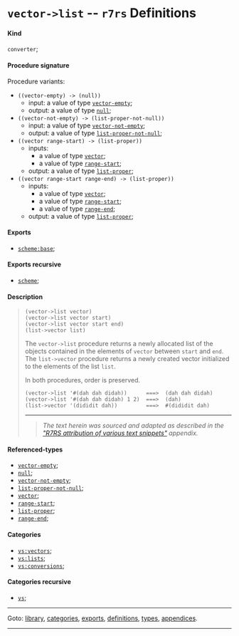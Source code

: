 

<a id='definition__r7rs__vector-_3e_list'></a>

# `vector->list` -- `r7rs` Definitions


<a id='definition__r7rs__vector-_3e_list__kind'></a>

#### Kind

`converter`;


<a id='definition__r7rs__vector-_3e_list__procedure-signature'></a>

#### Procedure signature

Procedure variants:
 * `((vector-empty) -> (null))`
   * input: a value of type [`vector-empty`](../../r7rs/types/vector-empty.md#type__r7rs__vector-empty);
   * output: a value of type [`null`](../../r7rs/types/null.md#type__r7rs__null);
 * `((vector-not-empty) -> (list-proper-not-null))`
   * input: a value of type [`vector-not-empty`](../../r7rs/types/vector-not-empty.md#type__r7rs__vector-not-empty);
   * output: a value of type [`list-proper-not-null`](../../r7rs/types/list-proper-not-null.md#type__r7rs__list-proper-not-null);
 * `((vector range-start) -> (list-proper))`
   * inputs:
     * a value of type [`vector`](../../r7rs/types/vector.md#type__r7rs__vector);
     * a value of type [`range-start`](../../r7rs/types/range-start.md#type__r7rs__range-start);
   * output: a value of type [`list-proper`](../../r7rs/types/list-proper.md#type__r7rs__list-proper);
 * `((vector range-start range-end) -> (list-proper))`
   * inputs:
     * a value of type [`vector`](../../r7rs/types/vector.md#type__r7rs__vector);
     * a value of type [`range-start`](../../r7rs/types/range-start.md#type__r7rs__range-start);
     * a value of type [`range-end`](../../r7rs/types/range-end.md#type__r7rs__range-end);
   * output: a value of type [`list-proper`](../../r7rs/types/list-proper.md#type__r7rs__list-proper);


<a id='definition__r7rs__vector-_3e_list__exports'></a>

#### Exports

 * [`scheme:base`](../../r7rs/exports/scheme_3a_base.md#export__r7rs__scheme_3a_base);


<a id='definition__r7rs__vector-_3e_list__exports-recursive'></a>

#### Exports recursive

 * [`scheme`](../../r7rs/exports/scheme.md#export__r7rs__scheme);


<a id='definition__r7rs__vector-_3e_list__description'></a>

#### Description

> ````
> (vector->list vector)
> (vector->list vector start)
> (vector->list vector start end)
> (list->vector list)
> ````
> 
> 
> The `vector->list` procedure returns a newly allocated list of the objects contained
> in the elements of `vector` between `start` and `end`.
> The `list->vector` procedure returns a newly
> created vector initialized to the elements of the list `list`.
> 
> In both procedures, order is preserved.
> 
> ````
> (vector->list '#(dah dah didah))      ===>  (dah dah didah)
> (vector->list '#(dah dah didah) 1 2)  ===>  (dah)
> (list->vector '(dididit dah))         ===>  #(dididit dah)
> ````
> 
> 
> ----
> > *The text herein was sourced and adapted as described in the ["R7RS attribution of various text snippets"](../../r7rs/appendices/attribution.md#appendix__r7rs__attribution) appendix.*


<a id='definition__r7rs__vector-_3e_list__referenced-types'></a>

#### Referenced-types

 * [`vector-empty`](../../r7rs/types/vector-empty.md#type__r7rs__vector-empty);
 * [`null`](../../r7rs/types/null.md#type__r7rs__null);
 * [`vector-not-empty`](../../r7rs/types/vector-not-empty.md#type__r7rs__vector-not-empty);
 * [`list-proper-not-null`](../../r7rs/types/list-proper-not-null.md#type__r7rs__list-proper-not-null);
 * [`vector`](../../r7rs/types/vector.md#type__r7rs__vector);
 * [`range-start`](../../r7rs/types/range-start.md#type__r7rs__range-start);
 * [`list-proper`](../../r7rs/types/list-proper.md#type__r7rs__list-proper);
 * [`range-end`](../../r7rs/types/range-end.md#type__r7rs__range-end);


<a id='definition__r7rs__vector-_3e_list__categories'></a>

#### Categories

 * [`vs:vectors`](../../r7rs/categories/vs_3a_vectors.md#category__r7rs__vs_3a_vectors);
 * [`vs:lists`](../../r7rs/categories/vs_3a_lists.md#category__r7rs__vs_3a_lists);
 * [`vs:conversions`](../../r7rs/categories/vs_3a_conversions.md#category__r7rs__vs_3a_conversions);


<a id='definition__r7rs__vector-_3e_list__categories-recursive'></a>

#### Categories recursive

 * [`vs`](../../r7rs/categories/vs.md#category__r7rs__vs);

----

Goto: [library](../../r7rs/_index.md#library__r7rs), [categories](../../r7rs/categories/_index.md#toc__r7rs__categories), [exports](../../r7rs/exports/_index.md#toc__r7rs__exports), [definitions](../../r7rs/definitions/_index.md#toc__r7rs__definitions), [types](../../r7rs/types/_index.md#toc__r7rs__types), [appendices](../../r7rs/appendices/_index.md#toc__r7rs__appendices).

----

